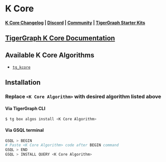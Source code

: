 
# K Core

#### [K Core Changelog](https://github.com/tigergraph/gsql-graph-algorithms/blob/master/algorithms/Community/k_core/CHANGELOG.md) | [Discord](https://discord.gg/vFbmPyvJJN) | [Community](https://community.tigergraph.com) | [TigerGraph Starter Kits](https://github.com/zrougamed/TigerGraph-Starter-Kits-Parser)

## [TigerGraph K Core Documentation](https://docs.tigergraph.com/graph-algorithm-library/community/k-core-decomposition)

## Available K Core Algorithms 

* [`tg_kcore`](https://github.com/tigergraph/gsql-graph-algorithms/blob/master/algorithms/Community/k_core/tg_kcore.gsql)

## Installation 

### Replace `<K Core Algorithm>` with desired algorithm listed above 

#### Via TigerGraph CLI

```bash
$ tg box algos install <K Core Algorithm>
```

#### Via GSQL terminal

```bash
GSQL > BEGIN
# Paste <K Core Algorithm> code after BEGIN command
GSQL > END 
GSQL > INSTALL QUERY <K Core Algorithm>
```